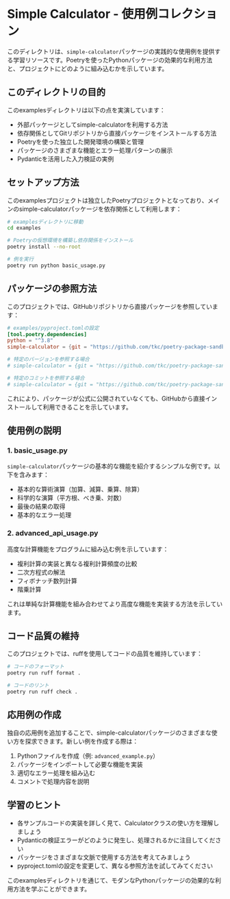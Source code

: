 # Simple Calculator - 使用例コレクション

このディレクトリは、`simple-calculator`パッケージの実践的な使用例を提供する学習リソースです。Poetryを使ったPythonパッケージの効果的な利用方法と、プロジェクトにどのように組み込むかを示しています。

## このディレクトリの目的

このexamplesディレクトリは以下の点を実演しています：

- 外部パッケージとしてsimple-calculatorを利用する方法
- 依存関係としてGitリポジトリから直接パッケージをインストールする方法
- Poetryを使った独立した開発環境の構築と管理
- パッケージのさまざまな機能とエラー処理パターンの展示
- Pydanticを活用した入力検証の実例

## セットアップ方法

このexamplesプロジェクトは独立したPoetryプロジェクトとなっており、メインのsimple-calculatorパッケージを依存関係として利用します：

```bash
# examplesディレクトリに移動
cd examples

# Poetryの仮想環境を構築し依存関係をインストール
poetry install --no-root

# 例を実行
poetry run python basic_usage.py
```

## パッケージの参照方法

このプロジェクトでは、GitHubリポジトリから直接パッケージを参照しています：

```toml
# examples/pyproject.tomlの設定
[tool.poetry.dependencies]
python = "^3.8"
simple-calculator = {git = "https://github.com/tkc/poetry-package-sandbox.git"}

# 特定のバージョンを参照する場合
# simple-calculator = {git = "https://github.com/tkc/poetry-package-sandbox.git", tag = "v0.0.1"}

# 特定のコミットを参照する場合
# simple-calculator = {git = "https://github.com/tkc/poetry-package-sandbox.git", rev = "コミットハッシュ"}
```

これにより、パッケージが公式に公開されていなくても、GitHubから直接インストールして利用できることを示しています。

## 使用例の説明

### 1. basic_usage.py

`simple-calculator`パッケージの基本的な機能を紹介するシンプルな例です。以下を含みます：

- 基本的な算術演算（加算、減算、乗算、除算）
- 科学的な演算（平方根、べき乗、対数）
- 最後の結果の取得
- 基本的なエラー処理

### 2. advanced_api_usage.py

高度な計算機能をプログラムに組み込む例を示しています：

- 複利計算の実装と異なる複利計算頻度の比較
- 二次方程式の解法
- フィボナッチ数列計算
- 階乗計算

これは単純な計算機能を組み合わせてより高度な機能を実装する方法を示しています。

## コード品質の維持

このプロジェクトでは、ruffを使用してコードの品質を維持しています：

```bash
# コードのフォーマット
poetry run ruff format .

# コードのリント
poetry run ruff check .
```

## 応用例の作成

独自の応用例を追加することで、simple-calculatorパッケージのさまざまな使い方を探求できます。新しい例を作成する際は：

1. Pythonファイルを作成（例: `advanced_example.py`）
2. パッケージをインポートして必要な機能を実装
3. 適切なエラー処理を組み込む
4. コメントで処理内容を説明

## 学習のヒント

- 各サンプルコードの実装を詳しく見て、Calculatorクラスの使い方を理解しましょう
- Pydanticの検証エラーがどのように発生し、処理されるかに注目してください
- パッケージをさまざまな文脈で使用する方法を考えてみましょう
- pyproject.tomlの設定を変更して、異なる参照方法を試してみてください

このexamplesディレクトリを通じて、モダンなPythonパッケージの効果的な利用方法を学ぶことができます。

